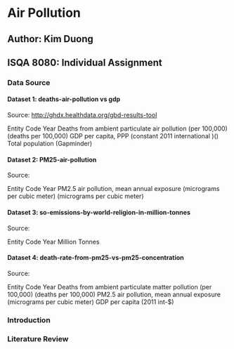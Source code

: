 # Air Pollution 

## Author: Kim Duong 
## ISQA 8080: Individual Assignment 

### Data Source 

#### Dataset 1: deaths-air-pollution vs gdp 

Source: http://ghdx.healthdata.org/gbd-results-tool

Entity 
Code 
Year 
Deaths from ambient particulate air pollution (per 100,000) (deaths per 100,000) 
GDP per capita, PPP (constant 2011 international $) ($) 
Total population (Gapminder)


#### Dataset 2: PM25-air-pollution 

Source: 

Entity
Code
Year
PM2.5 air pollution, mean annual exposure (micrograms per cubic meter) (micrograms per cubic meter)


#### Dataset 3: so-emissions-by-world-religion-in-million-tonnes

Source: 

Entity
Code
Year
Million Tonnes 

#### Dataset 4: death-rate-from-pm25-vs-pm25-concentration 

Source: 

Entity
Code
Year
Deaths from ambient particulate matter pollution (per 100,000) (deaths per 100,000)
PM2.5 air pollution, mean annual exposure (micrograms per cubic meter)
GDP per capita (2011 int-$)








### Introduction 

### Literature Review 

